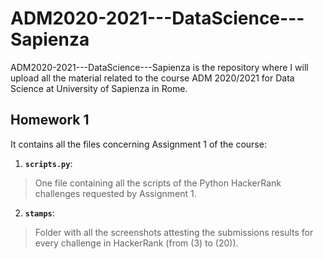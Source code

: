 # ADM2020-2021---DataScience---Sapienza

ADM2020-2021---DataScience---Sapienza is the repository where I will upload 
all the material related to the course ADM 2020/2021 for Data Science at University of Sapienza in Rome.

## Homework 1

It contains all the files concerning Assignment 1 of the course:
1.  **```scripts.py```**:
> One file containing all the scripts of the Python HackerRank challenges requested by Assignment 1.
2.  **```stamps```**:
> Folder with all the screenshots attesting the submissions results for every challenge in HackerRank (from (3) to (20)).




